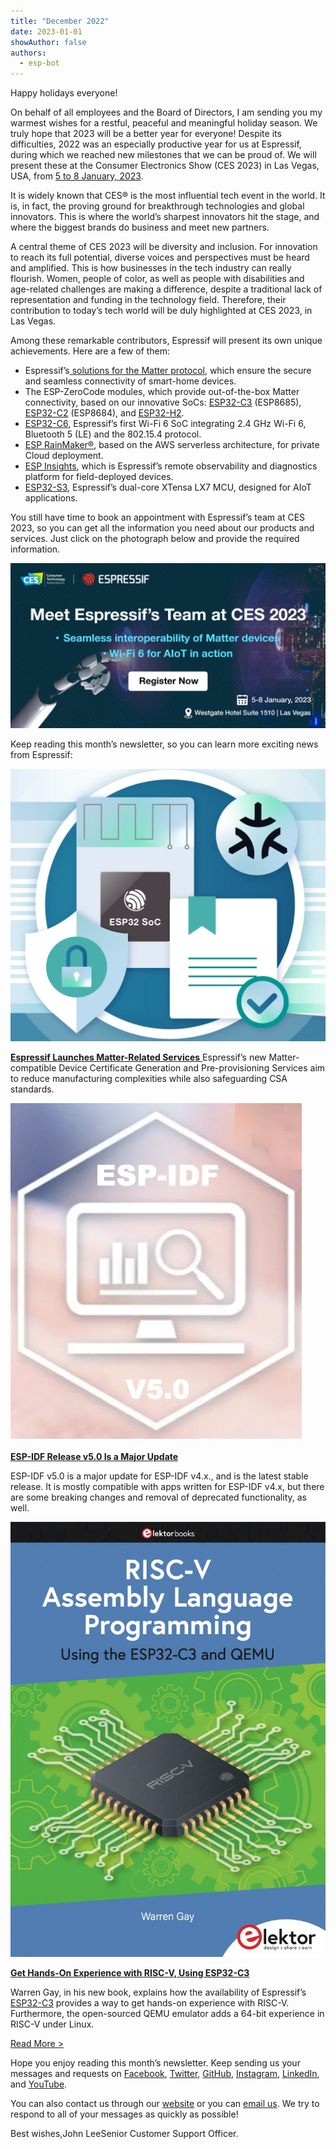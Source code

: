 ```yaml
---
title: "December 2022"
date: 2023-01-01
showAuthor: false
authors: 
  - esp-bot
---
```

Happy holidays everyone!

On behalf of all employees and the Board of Directors, I am sending you my warmest wishes for a restful, peaceful and meaningful holiday season. We truly hope that 2023 will be a better year for everyone! Despite its difficulties, 2022 was an especially productive year for us at Espressif, during which we reached new milestones that we can be proud of. We will present these at the Consumer Electronics Show (CES 2023) in Las Vegas, USA, from [5 to 8 January, 2023](https://www.ces.tech/).

It is widely known that CES® is the most influential tech event in the world. It is, in fact, the proving ground for breakthrough technologies and global innovators. This is where the world’s sharpest innovators hit the stage, and where the biggest brands do business and meet new partners.

A central theme of CES 2023 will be diversity and inclusion. For innovation to reach its full potential, diverse voices and perspectives must be heard and amplified. This is how businesses in the tech industry can really flourish. Women, people of color, as well as people with disabilities and age-related challenges are making a difference, despite a traditional lack of representation and funding in the technology field. Therefore, their contribution to today’s tech world will be duly highlighted at CES 2023, in Las Vegas.

Among these remarkable contributors, Espressif will present its own unique achievements. Here are a few of them:

- Espressif’s[ solutions for the Matter protocol](https://www.espressif.com/en/solutions/device-connectivity/esp-matter-solution), which ensure the secure and seamless connectivity of smart-home devices.
- The ESP-ZeroCode modules, which provide out-of-the-box Matter connectivity, based on our innovative SoCs: [ESP32-C3](https://www.espressif.com/en/products/socs/esp32-c3) (ESP8685), [ESP32-C2](https://www.espressif.com/en/products/socs/esp32-c2) (ESP8684), and [ESP32-H2](https://www.espressif.com/en/news/ESP32_H2).
- [ESP32-C6](https://www.espressif.com/en/products/socs/esp32-c6), Espressif’s first Wi-Fi 6 SoC integrating 2.4 GHz Wi-Fi 6, Bluetooth 5 (LE) and the 802.15.4 protocol.
- [ESP RainMaker®](https://rainmaker.espressif.com/), based on the AWS serverless architecture, for private Cloud deployment.
- [ESP Insights](https://insights.espressif.com/), which is Espressif’s remote observability and diagnostics platform for field-deployed devices.
- [ESP32-S3](https://www.espressif.com/en/products/socs/esp32-s3), Espressif’s dual-core XTensa LX7 MCU, designed for AIoT applications.

You still have time to book an appointment with Espressif’s team at CES 2023, so you can get all the information you need about our products and services. Just click on the photograph below and provide the required information.

![](img/december-1.webp)

Keep reading this month’s newsletter, so you can learn more exciting news from Espressif:

![](img/december-2.webp)

[__Espressif Launches Matter-Related Services__ ](https://www.espressif.com/en/news/Pre-provisioning_Matter)Espressif’s new Matter-compatible Device Certificate Generation and Pre-provisioning Services aim to reduce manufacturing complexities while also safeguarding CSA standards.

![](img/december-3.webp)

[__ESP-IDF Release v5.0 Is a Major Update__ ](https://www.espressif.com/en/news/ESP-IDFv5)

ESP-IDF v5.0 is a major update for ESP-IDF v4.x., and is the latest stable release. It is mostly compatible with apps written for ESP-IDF v4.x, but there are some breaking changes and removal of deprecated functionality, as well.

![](img/december-4.webp)

[__Get Hands-On Experience with RISC-V, Using ESP32-C3__ ](https://www.espressif.com/en/media_overview/news/risc-v-with-esp32-c3)

Warren Gay, in his new book, explains how the availability of Espressif’s [ESP32-C3](https://www.espressif.com/en/products/socs/esp32-c3) provides a way to get hands-on experience with RISC-V. Furthermore, the open-sourced QEMU emulator adds a 64-bit experience in RISC-V under Linux.

[Read More >](https://www.espressif.com/en/company/newsroom/news)

Hope you enjoy reading this month’s newsletter. Keep sending us your messages and requests on [Facebook](https://www.facebook.com/espressif), [Twitter](https://twitter.com/EspressifSystem), [GitHub](https://github.com/espressif), [Instagram](https://www.instagram.com/espressif_systems_official/), [LinkedIn](https://www.linkedin.com/company/espressif-systems/), and [YouTube](https://www.youtube.com/c/EspressifSystems).

You can also contact us through our [website](https://www.espressif.com/en/contact-us/sales-questions) or you can [email us](mailto:newsletter@espressif.com). We try to respond to all of your messages as quickly as possible!

Best wishes,John LeeSenior Customer Support Officer.
